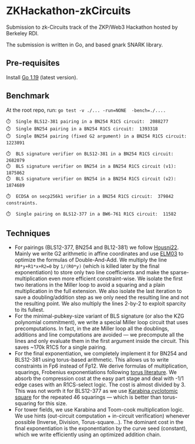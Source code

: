 # ZKHackathon-zkCircuits
Submission to zk-Circuits track of the ZKP/Web3 Hackathon hosted by Berkeley RDI.

The submission is written in Go, and based gnark SNARK library.

## Pre-requisites
Install [Go 1.19](https://go.dev/doc/install) (latest version).

## Benchmark
At the root repo, run: `go test -v ./... -run=NONE  -bench=./....`

```
⏱️  Single BLS12-381 pairing in a BN254 R1CS circuit:  2088277
⏱️  Single BN254 pairing in a BN254 R1CS circuit:  1393318
⏱️  Single BN254 pairing (fixed G2 argument) in a BN254 R1CS circuit:  1223891

⏱️  BLS signature verifier on BLS12-381 in a BN254 R1CS circuit:  2682079
⏱️  BLS signature verifier on BN254 in a BN254 R1CS circuit (v1):  1875862
⏱️  BLS signature verifier on BN254 in a BN254 R1CS circuit (v2):  1874689

⏱️  ECDSA on secp256k1 verifier in a BN254 R1CS circuit:  379842 constraints.

⏱️  Single pairing on BLS12-377 in a BW6-761 R1CS circuit:  11582
```

## Techniques
- For pairings (BLS12-377, BN254 and BL12-381) we follow [Housni22](https://eprint.iacr.org/2022/1162). Mainly we write G2 arithmetic in affine coordinates and use [ELM03](https://arxiv.org/pdf/math/0208038.pdf) to optimize the formulas of Double-And-Add. We multiply the line `R0*y+R1*x+R2=0` by `1/(R0*y)` (which is killed later by the final exponentiation) to store only two line coefficients and make the sparse-multiplication even more efficient constraint-wise. We isolate the first two iterations in the Miller loop to avoid a squaring and a plain multiplication in the full extension. We also isolate the last iteration to save a doubling/addition step as we only need the resulting line and not the resulting point. We also multiply the lines 2-by-2 to exploit sparcity to its fullest.
- For the minimal-pubkey-size variant of BLS signature (or also the KZG polynomial commitment), we write a special Miller loop circuit that uses precomputations. In fact, in the ate Miller loop all the doublings, additions and line computations are avoided — we precompute all the lines and only evaluate them in the first argument inside the circuit. This saves ~170k R1CS for a single pairing.
- For the final exponentiation, we completely implement it for BN254 and BLS12-381 using torus-based arithmetic. This allows us to write constraints in Fp6 instead of Fp12. We derive formulas of multiplication, squarings, Frobenius exponentiations following [torus literature](https://www.math.uci.edu/~asilverb/bibliography/ceilidh.pdf). We absorb the compression cost at the easy part stage and deal with -1/1 edge cases with an R1CS-select logic. The cost is almost divided by 3. This was not worth it for BLS12-377 as we use [Karabina cyclotomic square](https://eprint.iacr.org/2010/542.pdf) for the repeated 46 squarings — which is better than torus-squaring for this size.
- For tower fields, we use Karabina and Toom-cook multiplication logic. We use hints (out-circuit computation + in-circuit verification) whenever possible (Inverse, Division, Torus-square...). The dominant cost in the final exponentiation is the exponentiation by the curve seed (constant), which we write efficiently using an optimized addition chain.
